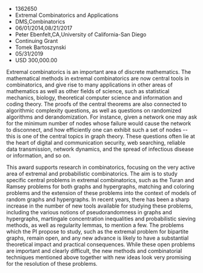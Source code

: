 
* 1362650
* Extremal Combinatorics and Applications
* DMS,Combinatorics
* 06/01/2014,08/21/2017
* Peter Ebenfelt,CA,University of California-San Diego
* Continuing Grant
* Tomek Bartoszynski
* 05/31/2019
* USD 300,000.00

Extremal combinatorics is an important area of discrete mathematics. The
mathematical methods in extremal combinatorics are now central tools in
combinatorics, and give rise to many applications in other areas of mathematics
as well as other fields of science, such as statistical mechanics, biology,
theoretical computer science and information and coding theory. The proofs of
the central theorems are also connected to algorithmic complexity questions, as
well as questions on randomized algorithms and derandomization. For instance,
given a network one may ask for the minimum number of nodes whose failure would
cause the network to disconnect, and how efficiently one can exhibit such a set
of nodes -- this is one of the central topics in graph theory. These questions
often lie at the heart of digital and communication security, web searching,
reliable data transmission, network dynamics, and the spread of infectious
disease or information, and so on.

This award supports research in combinatorics, focusing on the very active area
of extremal and probabilistic combinatorics. The aim is to study specific
central problems in extremal combinatorics, such as the Turan and Ramsey
problems for both graphs and hypergraphs, matching and coloring problems and the
extension of these problems into the context of models of random graphs and
hypergraphs. In recent years, there has been a sharp increase in the number of
new tools available for studying these problems, including the various notions
of pseudorandomness in graphs and hypergraphs, martingale concentration
inequalities and probabilistic sieving methods, as well as regularity lemmas, to
mention a few. The problems which the PI propose to study, such as the extremal
problem for bipartite graphs, remain open, and any new advance is likely to have
a substantial theoretical impact and practical consequences. While these open
problems are important and clearly difficult, the new methods and combinatorial
techniques mentioned above together with new ideas look very promising for the
resolution of these problems.
